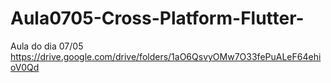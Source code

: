 # Aula0705-Cross-Platform-Flutter-
Aula do dia 07/05
https://drive.google.com/drive/folders/1aO6QsvyOMw7O33fePuALeF64ehioV0Qd
